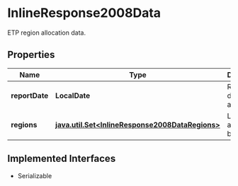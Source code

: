 

# InlineResponse2008Data

ETP region allocation data.

## Properties

Name | Type | Description | Notes
------------ | ------------- | ------------- | -------------
**reportDate** | **LocalDate** | Reporting date for the allocations. |  [optional]
**regions** | [**java.util.Set&lt;InlineResponse2008DataRegions&gt;**](InlineResponse2008DataRegions.md) | List of allocations by region. |  [optional]


## Implemented Interfaces

* Serializable


